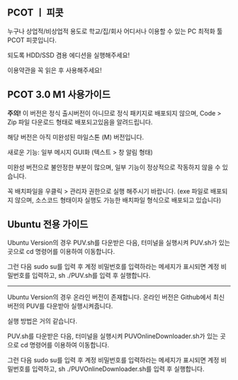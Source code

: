 PCOT ㅣ 피콧
----------------------------

누구나 상업적/비상업적 용도로
학교/집/회사 어디서나 이용할 수 있는 PC 최적화 툴 PCOT 피콧입니다.


되도록 HDD/SSD 겸용 에디션을 실행해주세요!

이용약관을 꼭 읽은 후 사용해주세요!


PCOT 3.0 M1 사용가이드
------------------------------

**주의!** 이 버전은 정식 출시버전이 아니므로 정식 패키지로 배포되지 않으며, Code > Zip 파일 다운로드 형태로 배포되고있음을 알려드립니다.


해당 버전은 아직 미완성된 마일스톤 (M) 버전입니다.

새로운 기능: 일부 메시지 GUI화 (텍스트 > 창 알림 형태)

미완성 버전으로 불안정한 부분이 많으며, 일부 기능이 정상적으로 작동하지 않을 수 있습니다.

꼭 배치파일을 우클릭 > 관리자 권한으로 실행 해주시기 바랍니다. (exe 파일로 배포되지 않으며, 소스코드 형태이자 실행도 가능한 배치파일 형식으로 배포되고 있습니다)


Ubuntu 전용 가이드
-----------------------------

Ubuntu Version의 경우 PUV.sh를 다운받은 다음, 터미널을 실행시켜 PUV.sh가 있는 곳으로 cd 명령어를 이용하여 이동합니다.

그런 다음 sudo su를 입력 후 계정 비밀번호를 입력하라는 메세지가 표시되면 계정 비밀번호를 입력하고, sh ./PUV.sh를 입력 후 실행합니다.

-----------------------------

Ubuntu Version의 경우 온라인 버전이 존재합니다. 온라인 버전은 Github에서 최신 버전의 PUV를 다운받아 실행시켜줍니다.

실행 방법은 거의 같습니다.

PUV.sh를 다운받은 다음, 터미널을 실행시켜 PUVOnlineDownloader.sh가 있는 곳으로 cd 명령어를 이용하여 이동합니다.

그런 다음 sudo su를 입력 후 계정 비밀번호를 입력하라는 메세지가 표시되면 계정 비밀번호를 입력하고, sh ./PUVOnlineDownloader.sh를 입력 후 실행합니다.

